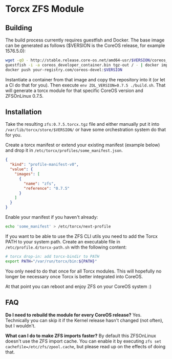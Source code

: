# Torcx ZFS Module

## Building

The build process currently requires guestfish and Docker. The base image can be generated as follows ($VERSION is the CoreOS release, for example 1576.5.0):
```sh
wget -qO - http://stable.release.core-os.net/amd64-usr/$VERSION/coreos_developer_container.bin.bz2 | bunzip2 > coreos_developer_container.bin
guestfish -i -a coreos_developer_container.bin tgz-out / - | docker import - your-registry.com/coreos-devel:$VERSION
docker push your-registry.com/coreos-devel:$VERSION
```

Instantiate a container from that image and copy the repository into it (or let a CI do that for you).
Then execute `env ZOL_VERSION=0.7.5 ./build.sh`. That will generate a torcx module for that specific CoreOS version
and ZFSOnLinux 0.7.5.

## Installation

Take the resulting `zfs:0.7.5.torcx.tgz` file and either manually put it into
`/var/lib/torcx/store/$VERSION/` or have some orchestration system do that for you. 

Create a torcx manifest or extend your existing manifest (example below) and drop it in `/etc/torcx/profiles/some_manifest.json`.
```json
{
  "kind": "profile-manifest-v0",
  "value": {
    "images": [
      {
        "name": "zfs",
        "reference": "0.7.5"
      }
    ]
  }
}
```

Enable your manifest if you haven't already:
```sh
echo 'some_manifest' > /etc/torcx/next-profile
```

If you want to be able to use the ZFS CLI utils you need to add the Torcx PATH to your system path. Create an executable file in `/etc/profile.d/torcx-path.sh` with the following content:
```sh
# torcx drop-in: add torcx-bindir to PATH
export PATH="/var/run/torcx/bin:${PATH}"
```
You only need to do that once for all Torcx modules. This will hopefully no longer be necessary once Torcx is better integrated into CoreOS.

At that point you can reboot and enjoy ZFS on your CoreOS system :)

## FAQ
**Do I need to rebuild the module for every CoreOS release?**
Yes. Technically you can skip it if the Kernel release hasn't changed (not often), but I wouldn't.

**What can I do to make ZFS imports faster?**
By default this ZFSOnLinux doesn't use the ZFS import cache. You can enable it by executing `zfs set cachefile=/etc/zfs/zpool.cache`, but please read up on the effects of doing that.